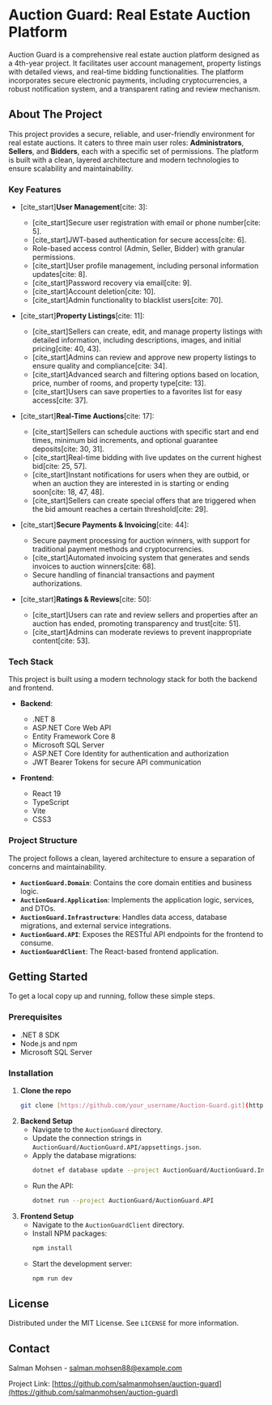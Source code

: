 # Auction Guard: Real Estate Auction Platform

Auction Guard is a comprehensive real estate auction platform designed as a 4th-year project. It facilitates user account management, property listings with detailed views, and real-time bidding functionalities. The platform incorporates secure electronic payments, including cryptocurrencies, a robust notification system, and a transparent rating and review mechanism.

## About The Project

This project provides a secure, reliable, and user-friendly environment for real estate auctions. It caters to three main user roles: **Administrators**, **Sellers**, and **Bidders**, each with a specific set of permissions. The platform is built with a clean, layered architecture and modern technologies to ensure scalability and maintainability.

### Key Features

* [cite_start]**User Management**[cite: 3]:
    * [cite_start]Secure user registration with email or phone number[cite: 5].
    * [cite_start]JWT-based authentication for secure access[cite: 6].
    * Role-based access control (Admin, Seller, Bidder) with granular permissions.
    * [cite_start]User profile management, including personal information updates[cite: 8].
    * [cite_start]Password recovery via email[cite: 9].
    * [cite_start]Account deletion[cite: 10].
    * [cite_start]Admin functionality to blacklist users[cite: 70].

* [cite_start]**Property Listings**[cite: 11]:
    * [cite_start]Sellers can create, edit, and manage property listings with detailed information, including descriptions, images, and initial pricing[cite: 40, 43].
    * [cite_start]Admins can review and approve new property listings to ensure quality and compliance[cite: 34].
    * [cite_start]Advanced search and filtering options based on location, price, number of rooms, and property type[cite: 13].
    * [cite_start]Users can save properties to a favorites list for easy access[cite: 37].

* [cite_start]**Real-Time Auctions**[cite: 17]:
    * [cite_start]Sellers can schedule auctions with specific start and end times, minimum bid increments, and optional guarantee deposits[cite: 30, 31].
    * [cite_start]Real-time bidding with live updates on the current highest bid[cite: 25, 57].
    * [cite_start]Instant notifications for users when they are outbid, or when an auction they are interested in is starting or ending soon[cite: 18, 47, 48].
    * [cite_start]Sellers can create special offers that are triggered when the bid amount reaches a certain threshold[cite: 29].

* [cite_start]**Secure Payments & Invoicing**[cite: 44]:
    * Secure payment processing for auction winners, with support for traditional payment methods and cryptocurrencies.
    * [cite_start]Automated invoicing system that generates and sends invoices to auction winners[cite: 68].
    * Secure handling of financial transactions and payment authorizations.

* [cite_start]**Ratings & Reviews**[cite: 50]:
    * [cite_start]Users can rate and review sellers and properties after an auction has ended, promoting transparency and trust[cite: 51].
    * [cite_start]Admins can moderate reviews to prevent inappropriate content[cite: 53].

### Tech Stack

This project is built using a modern technology stack for both the backend and frontend.

* **Backend**:
    * .NET 8
    * ASP.NET Core Web API
    * Entity Framework Core 8
    * Microsoft SQL Server
    * ASP.NET Core Identity for authentication and authorization
    * JWT Bearer Tokens for secure API communication

* **Frontend**:
    * React 19
    * TypeScript
    * Vite
    * CSS3

### Project Structure

The project follows a clean, layered architecture to ensure a separation of concerns and maintainability.

* **`AuctionGuard.Domain`**: Contains the core domain entities and business logic.
* **`AuctionGuard.Application`**: Implements the application logic, services, and DTOs.
* **`AuctionGuard.Infrastructure`**: Handles data access, database migrations, and external service integrations.
* **`AuctionGuard.API`**: Exposes the RESTful API endpoints for the frontend to consume.
* **`AuctionGuardClient`**: The React-based frontend application.

## Getting Started

To get a local copy up and running, follow these simple steps.

### Prerequisites

* .NET 8 SDK
* Node.js and npm
* Microsoft SQL Server

### Installation

1.  **Clone the repo**
    ```sh
    git clone [https://github.com/your_username/Auction-Guard.git](https://github.com/your_username/Auction-Guard.git)
    ```
2.  **Backend Setup**
    * Navigate to the `AuctionGuard` directory.
    * Update the connection strings in `AuctionGuard/AuctionGuard.API/appsettings.json`.
    * Apply the database migrations:
        ```sh
        dotnet ef database update --project AuctionGuard/AuctionGuard.Infrastructure
        ```
    * Run the API:
        ```sh
        dotnet run --project AuctionGuard/AuctionGuard.API
        ```
3.  **Frontend Setup**
    * Navigate to the `AuctionGuardClient` directory.
    * Install NPM packages:
        ```sh
        npm install
        ```
    * Start the development server:
        ```sh
        npm run dev
        ```

## License

Distributed under the MIT License. See `LICENSE` for more information.

## Contact

Salman Mohsen - [salman.mohsen88@example.com](mailto:salman.mohsen88@example.com)

Project Link: [https://github.com/salmanmohsen/auction-guard](https://github.com/salmanmohsen/auction-guard)
